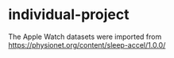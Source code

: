 # individual-project

The Apple Watch datasets were imported from https://physionet.org/content/sleep-accel/1.0.0/
